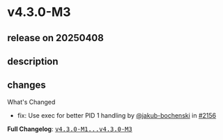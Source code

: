 # v4.3.0-M3

## release on 20250408

## description

## changes

What's Changed

* fix: Use exec for better PID 1 handling by <a class="user-mention notranslate" data-hovercard-type="user" data-hovercard-url="/users/jakub-bochenski/hovercard" data-octo-click="hovercard-link-click" data-octo-dimensions="link_type:self" href="https://github.com/jakub-bochenski">@jakub-bochenski</a> in <a class="issue-link js-issue-link" data-error-text="Failed to load title" data-id="2858281058" data-permission-text="Title is private" data-url="https://github.com/spring-cloud/spring-cloud-contract/issues/2156" data-hovercard-type="pull_request" data-hovercard-url="/spring-cloud/spring-cloud-contract/pull/2156/hovercard" href="https://github.com/spring-cloud/spring-cloud-contract/pull/2156">#2156</a>

<strong>Full Changelog</strong>: <a class="commit-link" href="https://github.com/spring-cloud/spring-cloud-contract/compare/v4.3.0-M1...v4.3.0-M3"><tt>v4.3.0-M1...v4.3.0-M3</tt></a>

